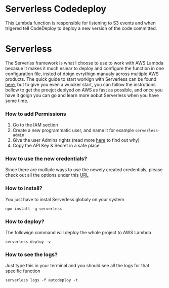 # Serverless Codedeploy

This Lambda function is responsible for listening to S3 events and when trigered tell CodeDeploy to deploy a new version of the code committed.

# Serverless

The Serverlss framework is what I choose to use to work with AWS Lambda becasue it makes it much esiear to deploy and configure the function in one configuration file, insted of doign evrythign manualy across multiple AWS products. The quick guide to start workign with Serverless can be found [here](https://serverless.com/framework/docs/providers/aws/guide/quick-start/), but to give you even a wuicker start, you can follow the instrutions bellow to get the proejct deplyed on AWS as fast as possible, and once you have it goign you can go and learn more aobut Serverless when you have some time.

### How to add Permissions

1. Go to the IAM section
1. Create a new programmatic user, and name it for example `serverless-admin`
1. Give the user Admins rights (read more [here](https://serverless.com/framework/docs/providers/aws/guide/credentials/#creating-aws-access-keys) to find out why)
1. Copy the API Key & Secret in a safe place

### How to use the new credentials?

Since there are multiple ways to use the newely created credentials, please check out all the options under this [URL](https://serverless.com/framework/docs/providers/aws/guide/credentials/#using-aws-access-keys)

### How to install? 

You just have to instal Serverless globaly on your system

`npm install -g serverless`

### How to deploy?

The followign command will deploy the whole project to AWS Lambda

`serverless deploy -v`

### How to see the logs?

Just type this in your terminal and you should see all the logs for that specific function

`serverless logs -f autodeploy -t`
